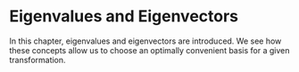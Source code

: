 # Eigenvalues and Eigenvectors

In this chapter, eigenvalues and eigenvectors are introduced. We see how these concepts allow us to choose an optimally convenient basis for a given transformation.

```{tableofcontents}

```
